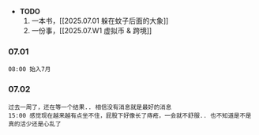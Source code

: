 
-  **TODO**
	1. 一本书，[[2025.07.01 躲在蚊子后面的大象]]
	2. 一份事，[[2025.07.W1 虚拟币 & 跨境]]

### 07.01

	08:00 始入7月


### 07.02

	过去一周了，还在等一个结果.. 相信没有消息就是最好的消息
	15:00 感觉现在越来越有点坐不住，屁股下好像长了痔疮，一会就不舒服.. 也不知道是不是真的活少还是心乱了

